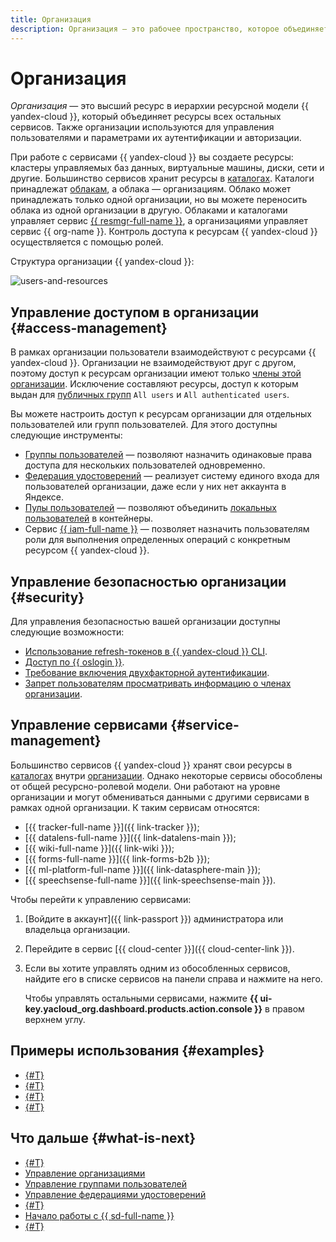 ```yaml
---
title: Организация
description: Организация — это рабочее пространство, которое объединяет разные типы ресурсов {{ yandex-cloud }} и дает пользователям возможность работать с ними.
---
```


# Организация

_Организация_ — это высший ресурс в иерархии ресурсной модели {{ yandex-cloud }}, который объединяет ресурсы всех остальных сервисов. Также организации используются для управления пользователями и параметрами их аутентификации и авторизации.

При работе с сервисами {{ yandex-cloud }} вы создаете ресурсы: кластеры управляемых баз данных, виртуальные машины, диски, сети и другие. Большинство сервисов хранит ресурсы в [каталогах](../../resource-manager/concepts/resources-hierarchy.md#folder). Каталоги принадлежат [облакам](../../resource-manager/concepts/resources-hierarchy.md#cloud), а облака — организациям. Облако может принадлежать только одной организации, но вы можете переносить облака из одной организации в другую. Облаками и каталогами управляет сервис [{{ resmgr-full-name }}](../../resource-manager/concepts/resources-hierarchy.md), а организациями управляет сервис {{ org-name }}. Контроль доступа к ресурсам {{ yandex-cloud }} осуществляется с помощью ролей.

Структура организации {{ yandex-cloud }}:

![users-and-resources](../../_assets/overview/users-resources.svg "Users and resources hierarchy")

## Управление доступом в организации {#access-management}

В рамках организации пользователи взаимодействуют с ресурсами {{ yandex-cloud }}. Организации не взаимодействуют друг с другом, поэтому доступ к ресурсам организации имеют только [члены этой организации](membership.md). Исключение составляют ресурсы, доступ к которым выдан для [публичных групп](../../iam/concepts/access-control/public-group.md) `All users` и `All authenticated users`.

Вы можете настроить доступ к ресурсам организации для отдельных пользователей или групп пользователей. Для этого доступны следующие инструменты:

* [Группы пользователей](groups.md) — позволяют назначить одинаковые права доступа для нескольких пользователей одновременно.
* [Федерация удостоверений](add-federation.md) — реализует систему единого входа для пользователей организации, даже если у них нет аккаунта в Яндексе.
* [Пулы пользователей](user-pools.md) — позволяют объединить [локальных пользователей](../../iam/concepts/users/accounts.md#local) в контейнеры.
* Сервис [{{ iam-full-name }}](../../iam/concepts/index.md) — позволяет назначить пользователям роли для выполнения определенных операций с конкретным ресурсом {{ yandex-cloud }}.

## Управление безопасностью организации {#security}

Для управления безопасностью вашей организации доступны следующие возможности:

* [Использование refresh-токенов в {{ yandex-cloud }} CLI](../operations/enable-refresh-tokens.md).
* [Доступ по {{ oslogin }}](../operations/os-login-access.md).
* [Требование включения двухфакторной аутентификации](../operations/enable-2fa-access.md).
* [Запрет пользователям просматривать информацию о членах организации](../operations/hide-user-info.md).

## Управление сервисами {#service-management}

Большинство сервисов {{ yandex-cloud }} хранят свои ресурсы в [каталогах](../../resource-manager/concepts/resources-hierarchy.md#folder) внутри [организации](organization.md). Однако некоторые сервисы обособлены от общей ресурсно-ролевой модели. Они работают на уровне организации и могут обмениваться данными с другими сервисами в рамках одной организации. К таким сервисам относятся:

* [{{ tracker-full-name }}]({{ link-tracker }});
* [{{ datalens-full-name }}]({{ link-datalens-main }});
* [{{ wiki-full-name }}]({{ link-wiki }});
* [{{ forms-full-name }}]({{ link-forms-b2b }});
* [{{ ml-platform-full-name }}]({{ link-datasphere-main }});
* [{{ speechsense-full-name }}]({{ link-speechsense-main }}).

Чтобы перейти к управлению сервисами:

1. [Войдите в аккаунт]({{ link-passport }}) администратора или владельца организации.

1. Перейдите в сервис [{{ cloud-center }}]({{ cloud-center-link }}).

1. Если вы хотите управлять одним из обособленных сервисов, найдите его в списке сервисов на панели справа и нажмите на него.

   Чтобы управлять остальными сервисами, нажмите **{{ ui-key.yacloud_org.dashboard.products.action.console }}** в правом верхнем углу.

## Примеры использования {#examples}

* [{#T}](../../tutorials/security/user-group-access-control.md)
* [{#T}](../../tutorials/security/integration-gworkspace.md)
* [{#T}](../../tutorials/security/integration-azure.md)
* [{#T}](../../tutorials/security/integration-adfs.md)

## Что дальше {#what-is-next}

* [{#T}](membership.md)
* [Управление организациями](../operations/organizations-overview.md)
* [Управление группами пользователей](../operations/manage-groups.md)
* [Управление федерациями удостоверений](../operations/manage-federations.md)
* [{#T}](os-login.md)
* [Начало работы с {{ sd-full-name }}](../../security-deck/quickstart-overview.md)
* [{#T}](../tutorials/user-group-access-control.md)
